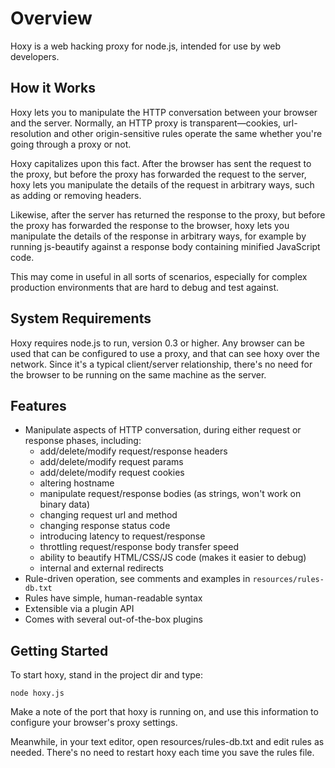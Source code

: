 Overview
========

Hoxy is a web hacking proxy for node.js, intended for use by web developers.

How it Works
------------

Hoxy lets you to manipulate the HTTP conversation between your browser and the server. Normally, an HTTP proxy is transparent—cookies, url-resolution and other origin-sensitive rules operate the same whether you're going through a proxy or not.

Hoxy capitalizes upon this fact. After the browser has sent the request to the proxy, but before the proxy has forwarded the request to the server, hoxy lets you manipulate the details of the request in arbitrary ways, such as adding or removing headers.

Likewise, after the server has returned the response to the proxy, but before the proxy has forwarded the response to the browser, hoxy lets you manipulate the details of the response in arbitrary ways, for example by running js-beautify against a response body containing minified JavaScript code.

This may come in useful in all sorts of scenarios, especially for complex production environments that are hard to debug and test against.

System Requirements
--------------------

Hoxy requires node.js to run, version 0.3 or higher. Any browser can be used that can be configured to use a proxy, and that can see hoxy over the network. Since it's a typical client/server relationship, there's no need for the browser to be running on the same machine as the server.

Features
--------

* Manipulate aspects of HTTP conversation, during either request or response phases, including:
    * add/delete/modify request/response headers
    * add/delete/modify request params
    * add/delete/modify request cookies
    * altering hostname
    * manipulate request/response bodies (as strings, won't work on binary data)
    * changing request url and method
    * changing response status code
    * introducing latency to request/response
    * throttling request/response body transfer speed
    * ability to beautify HTML/CSS/JS code (makes it easier to debug)
    * internal and external redirects
* Rule-driven operation, see comments and examples in `resources/rules-db.txt`
* Rules have simple, human-readable syntax
* Extensible via a plugin API
* Comes with several out-of-the-box plugins

Getting Started
---------------

To start hoxy, stand in the project dir and type:

    node hoxy.js

Make a note of the port that hoxy is running on, and use this information to configure your browser's proxy settings.

Meanwhile, in your text editor, open resources/rules-db.txt and edit rules as needed. There's no need to restart hoxy each time you save the rules file.
